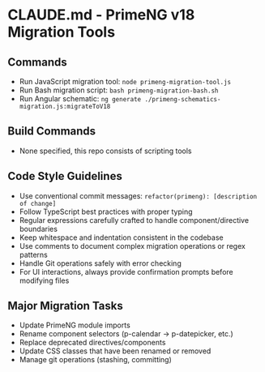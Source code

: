 # CLAUDE.md - PrimeNG v18 Migration Tools

## Commands
- Run JavaScript migration tool: `node primeng-migration-tool.js`
- Run Bash migration script: `bash primeng-migration-bash.sh`
- Run Angular schematic: `ng generate ./primeng-schematics-migration.js:migrateToV18`

## Build Commands
- None specified, this repo consists of scripting tools

## Code Style Guidelines
- Use conventional commit messages: `refactor(primeng): [description of change]`
- Follow TypeScript best practices with proper typing
- Regular expressions carefully crafted to handle component/directive boundaries
- Keep whitespace and indentation consistent in the codebase
- Use comments to document complex migration operations or regex patterns
- Handle Git operations safely with error checking
- For UI interactions, always provide confirmation prompts before modifying files

## Major Migration Tasks
- Update PrimeNG module imports
- Rename component selectors (p-calendar → p-datepicker, etc.)
- Replace deprecated directives/components
- Update CSS classes that have been renamed or removed
- Manage git operations (stashing, committing)